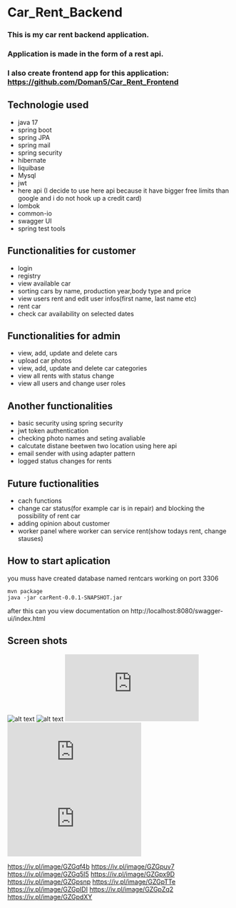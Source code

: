 # Car_Rent_Backend

### This is my car rent backend application.
### Application is made in the form of a rest api.
### I also create frontend app for this application: https://github.com/Doman5/Car_Rent_Frontend

## Technologie used
  - java 17
  - spring boot
  - spring JPA
  - spring mail
  - spring security
  - hibernate
  - liquibase
  - Mysql
  - jwt
  - here api (I decide to use here api because it have bigger free limits than google and i do not hook up a credit card)
  - lombok
  - common-io
  - swagger UI
  - spring test tools

## Functionalities for customer
  - login
  - registry
  - view available car
  - sorting cars by name, production year,body type and price
  - view users rent and edit user infos(first name, last name etc)
  - rent car
  - check car availability on selected dates
  
## Functionalities for admin
   - view, add, update and delete cars
   - upload car photos
   - view, add, update and delete car categories
   - view all rents with status change  
   - view all users and change user roles
   
## Another functionalities
   - basic security using spring security
   - jwt token authentication
   - checking photo names and seting avaliable
   - calcutate distane beetwen two location using here api
   - email sender with using adapter pattern
   - logged status changes for rents
 
 ## Future fuctionalities
  - cach functions
  - change car status(for example car is in repair) and blocking the possibility of rent car
  - adding opinion about customer
  - worker panel where worker can service rent(show todays rent, change stauses)
  
 ## How to start aplication
 
 you muss have created database named rentcars working on port 3306 
 ```
 mvn package
 java -jar carRent-0.0.1-SNAPSHOT.jar
 ```
 after this can you view documentation on http://localhost:8080/swagger-ui/index.html
 
 ## Screen shots
 ![alt text]([https://iv.pl/image/GZGqf4b](https://iv.pl/images/944d74d15bac4f22735796b1fcde03eb.png))
 ![alt text](https://iv.pl/image/GZGpuv7)
 ![alt text](https://zapodaj.net/17e2afd882bb0.jpg.html)
 ![alt text](https://zapodaj.net/83f0af62bb272.jpg.html)
 ![alt text](https://zapodaj.net/f103369b8b327.jpg.html)
  
  https://iv.pl/image/GZGqf4b
https://iv.pl/image/GZGpuv7
https://iv.pl/image/GZGq5I5
https://iv.pl/image/GZGpx9D
https://iv.pl/image/GZGpsnp
https://iv.pl/image/GZGpTTe
https://iv.pl/image/GZGpIDI
https://iv.pl/image/GZGpZq2
https://iv.pl/image/GZGpdXY
   
